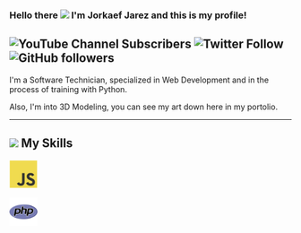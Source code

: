 ### Hello there <img src="https://emoji.gg/assets/emoji/7190-wavingblob.gif" width="30px"> I'm Jorkaef Jarez and this is my profile!
![YouTube Channel Subscribers](https://img.shields.io/youtube/channel/subscribers/UCyEPm_n8DS7GA1LnoBYmBhg?style=social)
![Twitter Follow](https://img.shields.io/twitter/follow/jorkaeffdev?style=social)
![GitHub followers](https://img.shields.io/github/followers/JorkDev?style=social)
---

I'm a Software Technician, specialized in Web Development and in the process of training with Python.

Also, I'm into 3D Modeling, you can see my art down here in my portolio.

---
<img src="https://emoji.gg/assets/emoji/9974_blobnerd.png" width="30px"> My Skills
---

<pre><img src="https://github.com/devicons/devicon/blob/master/icons/javascript/javascript-original.svg?short_path=40a8919" alt="Javascript Logo" width="50px" height="50px"><pre><img src="https://github.com/devicons/devicon/blob/master/icons/php/php-original.svg" alt="PHP Logo" width="50px" height="50px">
<!--<img src="" alt="" width="50px" height="50px">-->

<!--
**JorkDev/JorkDev** is a ✨ _special_ ✨ repository because its `README.md` (this file) appears on your GitHub profile.

Here are some ideas to get you started:

- 🔭 I’m currently working on ...
- 🌱 I’m currently learning ...
- 👯 I’m looking to collaborate on ...
- 🤔 I’m looking for help with ...
- 💬 Ask me about ...
- 📫 How to reach me: ...
- 😄 Pronouns: ...
- ⚡ Fun fact: ...
-->
